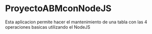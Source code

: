 ProyectoABMconNodeJS
====================

Esta aplicacion permite  hacer el mantenimiento de una tabla con las 4 operaciones basicas utilizando el NodeJS
